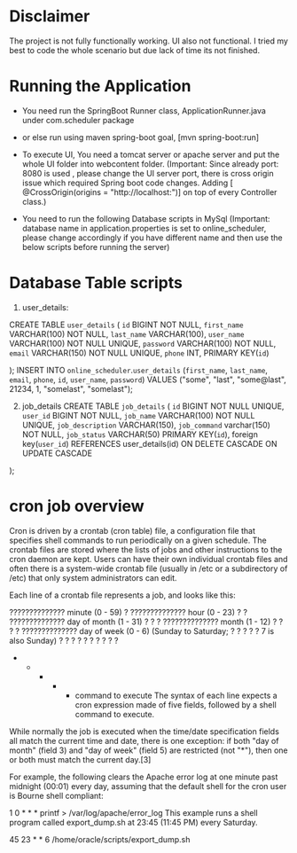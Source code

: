 # Disclaimer
The project is not fully functionally working. UI also not functional. I tried my best to code the whole scenario but due lack of time its not finished.

# Running the Application
- You need run the SpringBoot Runner class, ApplicationRunner.java under com.scheduler package

- or else run using maven spring-boot goal, [mvn spring-boot:run]

- To execute UI, You need a tomcat server or apache server and put the whole UI folder into webcontent folder.
 (Important: Since already port: 8080 is used , please change the UI server port, there is cross origin issue which required Spring boot   code changes. Adding [ @CrossOrigin(origins = "http://localhost:<port>")] on top of every Controller class.)
 
- You need to run the following Database scripts in MySql
 (Important: database name in application.properties is set to online_scheduler, please change accordingly if you have different name   and then use the below scripts before running the server)
# Database Table scripts
1. user_details:


CREATE TABLE `user_details` (
	`id`	BIGINT NOT NULL,
	`first_name`	VARCHAR(100) NOT NULL,
	`last_name`	VARCHAR(100),
`user_name` VARCHAR(100) NOT NULL UNIQUE,
`password`  VARCHAR(100) NOT NULL,
	`email`	VARCHAR(150) NOT NULL UNIQUE,
	`phone`	INT, PRIMARY KEY(`id`)
	
);
INSERT INTO `online_scheduler`.`user_details`
(`first_name`,
`last_name`,
`email`,
`phone`,
`id`,
`user_name`,
`password`)
VALUES
("some",
"last",
"some@last",
21234,
1,
"somelast",
"somelast");

2. job_details
CREATE TABLE `job_details` (
	`id`	BIGINT NOT NULL UNIQUE,
    `user_id` BIGINT NOT NULL,
	`job_name`	VARCHAR(100) NOT NULL UNIQUE,
	`job_description`	VARCHAR(150),
    `job_command` varchar(150) NOT NULL,
	`job_status` VARCHAR(50)
	PRIMARY KEY(`id`),
    foreign key(`user_id`) REFERENCES user_details(id) ON DELETE CASCADE ON UPDATE CASCADE


);



# cron job overview
Cron is driven by a crontab (cron table) file, a configuration file that specifies shell commands to run periodically on a given schedule. The crontab files are stored where the lists of jobs and other instructions to the cron daemon are kept. Users can have their own individual crontab files and often there is a system-wide crontab file (usually in /etc or a subdirectory of /etc) that only system administrators can edit.

Each line of a crontab file represents a job, and looks like this:

 ?????????????? minute (0 - 59)
 ? ?????????????? hour (0 - 23)
 ? ? ?????????????? day of month (1 - 31)
 ? ? ? ?????????????? month (1 - 12)
 ? ? ? ? ?????????????? day of week (0 - 6) (Sunday to Saturday;
 ? ? ? ? ?                                       7 is also Sunday)
 ? ? ? ? ?
 ? ? ? ? ?
 * * * * *  command to execute
The syntax of each line expects a cron expression made of five fields, followed by a shell command to execute.

While normally the job is executed when the time/date specification fields all match the current time and date, there is one exception: if both "day of month" (field 3) and "day of week" (field 5) are restricted (not "*"), then one or both must match the current day.[3]

For example, the following clears the Apache error log at one minute past midnight (00:01) every day, assuming that the default shell for the cron user is Bourne shell compliant:

1 0 * * *  printf > /var/log/apache/error_log
This example runs a shell program called export_dump.sh at 23:45 (11:45 PM) every Saturday.

45 23 * * 6 /home/oracle/scripts/export_dump.sh
